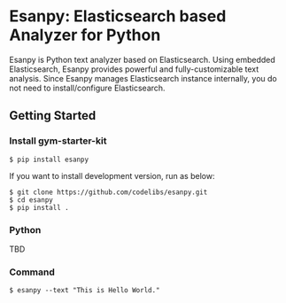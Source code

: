 # Esanpy: Elasticsearch based Analyzer for Python

Esanpy is Python text analyzer based on Elasticsearch.
Using embedded Elasticsearch, Esanpy provides powerful and fully-customizable text analysis.
Since Esanpy manages Elasticsearch instance internally, you do not need to install/configure Elasticsearch.

## Getting Started

### Install gym-starter-kit

    $ pip install esanpy

If you want to install development version, run as below:

    $ git clone https://github.com/codelibs/esanpy.git
    $ cd esanpy
    $ pip install .

### Python

TBD

### Command

    $ esanpy --text "This is Hello World."

